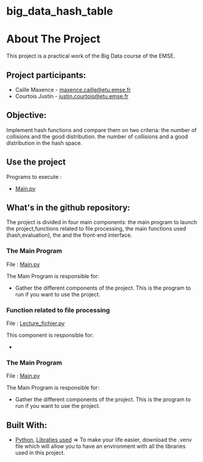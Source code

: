 # big_data_hash_table

<!-- ABOUT THE PROJECT -->
# About The Project

This project is a practical work of the Big Data course of the EMSE.

## Project participants:

- Caille Maxence - maxence.caille@etu.emse.fr
- Courtois Justin - justin.courtois@etu.emse.fr

## Objective:

Implement  hash functions and compare them on two criteria: the number of collisions and the good distribution. the number of collisions and a good distribution in the hash space.

## Use the project

Programs to execute : 
- [Main.py](https://github.com/maxant38/big_data_hash_table/blob/main/Main.py)

## What's in the github repository:

The project is divided in four main components: the main program to launch the project,functions related to file processing, the main functions used (hash,evaluation), the  and the front-end interface.

### The Main Program 
File : [Main.py](https://github.com/maxant38/big_data_hash_table/blob/main/Main.py)

The Main Program is responsible for:

-	Gather the different components of the project. This is the program to run if you want to use the project.

### Function related to file processing 
File : [Lecture_fichier.py](https://github.com/maxant38/big_data_hash_table/blob/main/Lecture_fichier.py)

This component is responsible for:

-	
### The Main Program 
File : [Main.py](https://github.com/maxant38/big_data_hash_table/blob/main/Main.py)

The Main Program is responsible for:

-	Gather the different components of the project. This is the program to run if you want to use the project.

## Built With:

* [Python](https://www.python.org/), [Libraties used](https://github.com/maxant38/big_data_hash_table/tree/main/.venv/Lib/site-packages)
=> To make your life easier, download the .venv file which will allow you to have an environment with all the libraries used in this project. 











